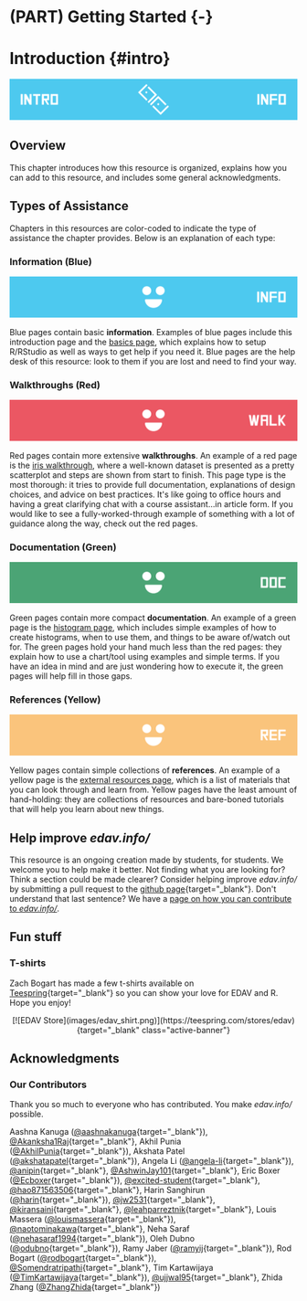 # (PART) Getting Started {-}

# Introduction {#intro}

![](images/banners/banner_intro.png)

## Overview
This chapter introduces how this resource is organized, explains how you can add to this resource, and includes some general acknowledgments.  

## Types of Assistance

Chapters in this resources are color-coded to indicate the type of assistance the chapter provides. Below is an explanation of each type:

### Information (Blue)

![](images/banners/banner_blue.png)

Blue pages contain basic **information**. Examples of blue pages include this introduction page and the [basics page](basics.html), which explains how to setup R/RStudio as well as ways to get help if you need it. Blue pages are the help desk of this resource: look to them if you are lost and need to find your way.

### Walkthroughs (Red)

![](images/banners/banner_red.png)

Red pages contain more extensive **walkthroughs**. An example of a red page is the [iris walkthrough](iris.html), where a well-known dataset is presented as a pretty scatterplot and steps are shown from start to finish. This page type is the most thorough: it tries to provide full documentation, explanations of design choices, and advice on best practices. It's like going to office hours and having a great clarifying chat with a course assistant...in article form. If you would like to see a fully-worked-through example of something with a lot of guidance along the way, check out the red pages.

### Documentation (Green)

![](images/banners/banner_green.png)

Green pages contain more compact **documentation**. An example of a green page is the [histogram page](histo.html), which includes simple examples of how to create histograms, when to use them, and things to be aware of/watch out for. The green pages hold your hand much less than the red pages: they explain how to use a chart/tool using examples and simple terms. If you have an idea in mind and are just wondering how to execute it, the green pages will help fill in those gaps.

### References (Yellow)

![](images/banners/banner_yellow.png)

Yellow pages contain simple collections of  **references**. An example of a yellow page is the [external resources page](general.html), which is a list of materials that you can look through and learn from. Yellow pages have the least amount of hand-holding: they are collections of resources and bare-boned tutorials that will help you learn about new things. 

## Help improve *edav.info/*

This resource is an ongoing creation made by students, for students. We welcome you to help make it better. Not finding what you are looking for? Think a section could be made clearer? Consider helping improve *edav.info/* by submitting a pull request to the [github page](https://github.com/jtr13/EDAV){target="_blank"}. Don't understand that last sentence? We have a [page on how you can contribute to *edav.info/*](contribute.html).

## Fun stuff

### T-shirts
Zach Bogart has made a few t-shirts available on [Teespring](https://teespring.com/stores/edav){target="_blank"} so you can show your love for EDAV and R. Hope you enjoy! <i class="far fa-smile"></i>

<center>
[![EDAV Store](images/edav_shirt.png)](https://teespring.com/stores/edav){target="_blank" class="active-banner"}
</center>

## Acknowledgments

### Our Contributors
Thank you so much to everyone who has contributed. You make *edav.info/* possible. 

<i class="fas fa-heart"></i>

Aashna Kanuga ([\@aashnakanuga](https://github.com/aashnakanuga){target="_blank"}), [\@Akanksha1Raj](https://github.com/Akanksha1Raj){target="_blank"}, Akhil Punia ([\@AkhilPunia](https://github.com/AkhilPunia){target="_blank"}), Akshata Patel ([\@akshatapatel](https://github.com/akshatapatel){target="_blank"}), Angela Li ([\@angela-li](https://github.com/angela-li){target="_blank"}), [\@anipin](https://github.com/anipin){target="_blank"}, [\@AshwinJay101](https://github.com/AshwinJay101){target="_blank"}, Eric Boxer ([\@Ecboxer](https://github.com/Ecboxer){target="_blank"}), [\@excited-student](https://github.com/excited-student){target="_blank"}, [\@hao871563506](https://github.com/hao871563506){target="_blank"}, Harin Sanghirun ([\@harin](https://github.com/harin){target="_blank"}), [\@jw2531](https://github.com/jw2531){target="_blank"}, [\@kiransaini](https://github.com/kiransaini){target="_blank"}, [\@leahparreztnik](https://github.com/leahparreztnik){target="_blank"}, Louis Massera ([\@louismassera](https://github.com/louismassera){target="_blank"}), [\@naotominakawa](https://github.com/naotominakawa){target="_blank"}, Neha Saraf ([\@nehasaraf1994](https://github.com/nehasaraf1994){target="_blank"}), Oleh Dubno ([\@odubno](https://github.com/odubno){target="_blank"}), Ramy Jaber ([\@ramyij](https://github.com/ramyij){target="_blank"}), Rod Bogart ([\@rodbogart](https://github.com/rodbogart){target="_blank"}), [\@Somendratripathi](https://github.com/Somendratripathi){target="_blank"}, Tim Kartawijaya ([\@TimKartawijaya](https://github.com/TimKartawijaya){target="_blank"}), [\@ujjwal95](https://github.com/ujjwal95){target="_blank"}, Zhida Zhang ([\@ZhangZhida](https://github.com/ZhangZhida){target="_blank"})


